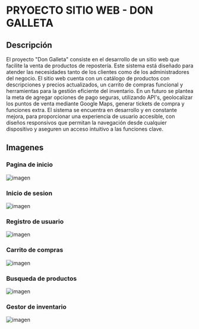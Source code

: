 # PRYOECTO SITIO WEB - DON GALLETA
## Descripción
El proyecto "Don Galleta" consiste en el desarrollo de un sitio web que facilite la venta de productos de repostería. 
Este sistema está diseñado para atender las necesidades tanto de los clientes como de los administradores del negocio. 
El sitio web cuenta con un catálogo de productos con descripciones y precios actualizados, un carrito de compras funcional
y herramientas para la gestión eficiente del inventario. En un futuro se plantea la meta de agregar opciones de pago seguras, 
utilizando API's, geolocalizar los puntos de venta mediante Google Maps, generar tickets de compra y funciones extra. El sistema
se encuentra en desarrollo y en constante mejora, para proporcionar una experiencia de usuario accesible, con diseños responsivos 
que permitan la navegación desde cualquier dispositivo y aseguren un acceso intuitivo a las funciones clave.

## Imagenes
### Pagina de inicio
![imagen](https://github.com/user-attachments/assets/0370ba05-34ff-4076-aa9d-9d52be23f4ee)
### Inicio de sesion
![imagen](https://github.com/user-attachments/assets/f0ca505d-4847-4ae1-bbd4-4f8e4e7f7bec)
### Registro de usuario
![imagen](https://github.com/user-attachments/assets/fd9049c3-eab0-47a7-9c46-79ad3344d115)
### Carrito de compras
![imagen](https://github.com/user-attachments/assets/68fe5307-d741-40de-85b7-83674ddb228c)
### Busqueda de productos
![imagen](https://github.com/user-attachments/assets/7b3d5dfa-ca39-4faa-9aff-c8fb26656c41)
### Gestor de inventario
![imagen](https://github.com/user-attachments/assets/4d4304a1-bed5-46d4-b35f-c73f065a9493)

